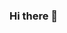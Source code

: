 ### Hi there 👋

<!--
**shakiz/shakiz** is a ✨ _special_ ✨ repository because its `README.md` (this file) appears on your GitHub profile.

Here are some ideas to get you started:

- 🔭 I’m currently working on Mobile Application Development (Android)
- 🌱 I’m currently learning ... Flutter for hybrid mobile application development
- 👯 I’m looking to collaborate on ... any kind to open source project related to the field of software engineering
-->
